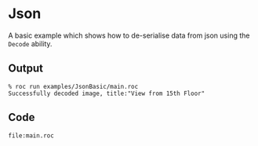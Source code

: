 # Json

A basic example which shows how to de-serialise data from json using the `Decode` ability.

## Output

```
% roc run examples/JsonBasic/main.roc
Successfully decoded image, title:"View from 15th Floor"
```

## Code
```roc
file:main.roc
```

